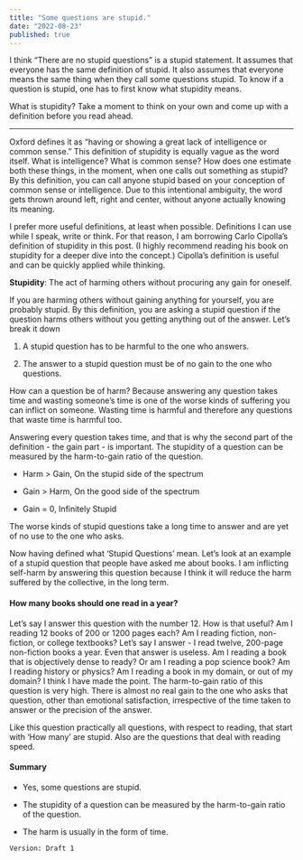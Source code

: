 ```yaml
---
title: "Some questions are stupid."
date: "2022-08-23"
published: true
---
```

I think “There are no stupid questions” is a stupid statement. It assumes that everyone has the same definition of stupid. It also assumes that everyone means the same thing when they call some questions stupid. To know if a question is stupid, one has to first know what stupidity means.

What is stupidity? Take a moment to think on your own and come up with a definition before you read ahead.

---

Oxford defines it as “having or showing a great lack of intelligence or common sense.” This definition of stupidity is equally vague as the word itself. What is intelligence? What is common sense? How does one estimate both these things, in the moment, when one calls out something as stupid? By this definition, you can call anyone stupid based on your conception of common sense or intelligence. Due to this intentional ambiguity, the word gets thrown around left, right and center, without anyone actually knowing its meaning.

I prefer more useful definitions, at least when possible. Definitions I can use while I speak, write or think. For that reason, I am borrowing Carlo Cipolla’s definition of stupidity in this post. (I highly recommend reading his book on stupidity for a deeper dive into the concept.) Cipolla’s definition is useful and can be quickly applied while thinking.

**Stupidity**: The act of harming others without procuring any gain for oneself.

If you are harming others without gaining anything for yourself, you are probably stupid. By this definition, you are asking a stupid question if the question harms others without you getting anything out of the answer. Let’s break it down

1.  A stupid question has to be harmful to the one who answers.
    
2.  The answer to a stupid question must be of no gain to the one who questions.
    

How can a question be of harm? Because answering any question takes time and wasting someone’s time is one of the worse kinds of suffering you can inflict on someone. Wasting time is harmful and therefore any questions that waste time is harmful too.

Answering every question takes time, and that is why the second part of the definition - the gain part - is important. The stupidity of a question can be measured by the harm-to-gain ratio of the question.

-   Harm > Gain, On the stupid side of the spectrum
    
-   Gain > Harm, On the good side of the spectrum
    
-   Gain = 0, Infinitely Stupid
    

The worse kinds of stupid questions take a long time to answer and are yet of no use to the one who asks.

Now having defined what ‘Stupid Questions’ mean. Let’s look at an example of a stupid question that people have asked me about books. I am inflicting self-harm by answering this question because I think it will reduce the harm suffered by the collective, in the long term.

#### How many books should one read in a year?

Let’s say I answer this question with the number 12. How is that useful? Am I reading 12 books of 200 or 1200 pages each? Am I reading fiction, non-fiction, or college textbooks? Let’s say I answer - I read twelve, 200-page non-fiction books a year. Even that answer is useless. Am I reading a book that is objectively dense to ready? Or am I reading a pop science book? Am I reading history or physics? Am I reading a book in my domain, or out of my domain? I think I have made the point. The harm-to-gain ratio of this question is very high. There is almost no real gain to the one who asks that question, other than emotional satisfaction, irrespective of the time taken to answer or the precision of the answer.

Like this question practically all questions, with respect to reading, that start with ‘How many’ are stupid. Also are the questions that deal with reading speed.

#### Summary

-   Yes, some questions are stupid.
    
-   The stupidity of a question can be measured by the harm-to-gain ratio of the question.
    
-   The harm is usually in the form of time.
    

```
Version: Draft 1
```
